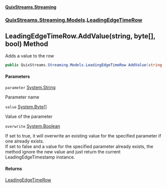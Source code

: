#### [QuixStreams.Streaming](index.md 'index')
### [QuixStreams.Streaming.Models](QuixStreams.Streaming.Models.md 'QuixStreams.Streaming.Models').[LeadingEdgeTimeRow](LeadingEdgeTimeRow.md 'QuixStreams.Streaming.Models.LeadingEdgeTimeRow')

## LeadingEdgeTimeRow.AddValue(string, byte[], bool) Method

Adds a value to the row

```csharp
public QuixStreams.Streaming.Models.LeadingEdgeTimeRow AddValue(string parameter, byte[] value, bool overwrite=false);
```
#### Parameters

<a name='QuixStreams.Streaming.Models.LeadingEdgeTimeRow.AddValue(string,byte[],bool).parameter'></a>

`parameter` [System.String](https://docs.microsoft.com/en-us/dotnet/api/System.String 'System.String')

Parameter name

<a name='QuixStreams.Streaming.Models.LeadingEdgeTimeRow.AddValue(string,byte[],bool).value'></a>

`value` [System.Byte](https://docs.microsoft.com/en-us/dotnet/api/System.Byte 'System.Byte')[[]](https://docs.microsoft.com/en-us/dotnet/api/System.Array 'System.Array')

Value of the parameter

<a name='QuixStreams.Streaming.Models.LeadingEdgeTimeRow.AddValue(string,byte[],bool).overwrite'></a>

`overwrite` [System.Boolean](https://docs.microsoft.com/en-us/dotnet/api/System.Boolean 'System.Boolean')

If set to true, it will overwrite an existing value for the specified parameter if one already exists.  
            If set to false and a value for the specified parameter already exists, the method ignore the new value and just return the current LeadingEdgeTimestamp instance.

#### Returns
[LeadingEdgeTimeRow](LeadingEdgeTimeRow.md 'QuixStreams.Streaming.Models.LeadingEdgeTimeRow')